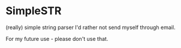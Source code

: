 # SimpleSTR

(really) simple string parser I'd rather not send myself through email.

For my future use - please don't use that.
